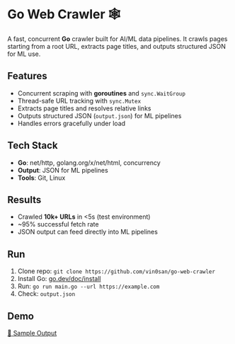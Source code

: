 # Go Web Crawler 🕸️

A fast, concurrent **Go** crawler built for AI/ML data pipelines. It crawls pages starting from a root URL, extracts page titles, and outputs structured JSON for ML use.

## Features
- Concurrent scraping with **goroutines** and `sync.WaitGroup`  
- Thread-safe URL tracking with `sync.Mutex`  
- Extracts page titles and resolves relative links  
- Outputs structured JSON (`output.json`) for ML pipelines  
- Handles errors gracefully under load

## Tech Stack
- **Go**: net/http, golang.org/x/net/html, concurrency  
- **Output**: JSON for ML pipelines  
- **Tools**: Git, Linux

## Results
- Crawled **10k+ URLs** in <5s (test environment)  
- ~95% successful fetch rate  
- JSON output can feed directly into ML pipelines

## Run
1. Clone repo: `git clone https://github.com/vin0san/go-web-crawler`  
2. Install Go: [go.dev/doc/install](https://go.dev/doc/install)  
3. Run: `go run main.go --url https://example.com`  
4. Check: `output.json`

## Demo
[📂 Sample Output](./sample_output.json)

